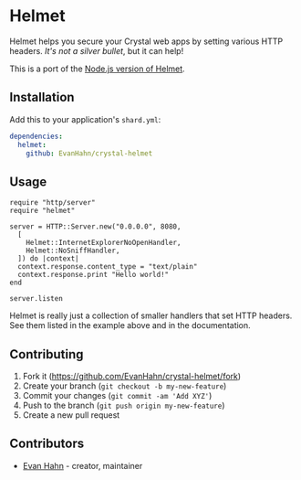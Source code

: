# Helmet

Helmet helps you secure your Crystal web apps by setting various HTTP headers. *It's not a silver bullet*, but it can help!

This is a port of the [Node.js version of Helmet](https://github.com/helmetjs/helmet).

## Installation


Add this to your application's `shard.yml`:

```yaml
dependencies:
  helmet:
    github: EvanHahn/crystal-helmet
```


## Usage


```crystal
require "http/server"
require "helmet"

server = HTTP::Server.new("0.0.0.0", 8080,
  [
    Helmet::InternetExplorerNoOpenHandler,
    Helmet::NoSniffHandler,
  ]) do |context|
  context.response.content_type = "text/plain"
  context.response.print "Hello world!"
end

server.listen
```


Helmet is really just a collection of smaller handlers that set HTTP headers. See them listed in the example above and in the documentation.


## Contributing


1. Fork it (https://github.com/EvanHahn/crystal-helmet/fork)
2. Create your branch (`git checkout -b my-new-feature`)
3. Commit your changes (`git commit -am 'Add XYZ'`)
4. Push to the branch (`git push origin my-new-feature`)
5. Create a new pull request


## Contributors


- [Evan Hahn](http://evanhahn.com) - creator, maintainer
